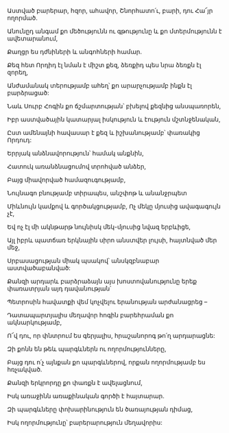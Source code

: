 Աստված բարերար, հզոր, ահավոր, Շնորհատո՛ւ, բարի, դու Հա՜յր ողորմած.


Անունըդ անգամ քո մեծությունն ու գթությունը և քո մտերմությունն է ավետարանում,


Քաղցր ես դժնիների և անգոհների համար.


Քեզ հետ Որդիդ էլ նման է միշտ քեզ, ձեռքիդ պես նրա ձեռքն էլ զորեղ,


Անժամանակ տերությամբ ահեղ՝ քո արարչությամբ ինքն էլ բարձրացած:


Նաև Սուրբ Հոգին քո ճշմարտության՝ բխելով քեզնից անսպառորեն,


Իբր աստվածային կատարյալ իսկություն և էություն մշտնջենական,


Ըստ ամենայնի հավասար է քեզ և իշխանությամբ՝ փառակից Որդուդ:


Երրյակ անձնավորություն՝ համակ անքնին,


Հատուկ առանձնացումով տրոհված անձեր,


Բայց միավորված համազուգությամբ,


Նույնագո բնությամբ տիրապես, անշփոթ և անանջրպետ


Միևնույն կամքով և գործակցությամբ, Ոչ մեկը մյուսից ավագագույն չէ,


Եվ ոչ էլ մի ակնթարթ նույնիսկ մեկ-մյուսից նվազ երբևիցե,


Այլ իբրև պատճառ երկնային սիրո անստվեր լույսի, հայտնված մեր մեջ,


Սրբասացության միակ պսակով՝ անսկզբնաբար աստվածաբանված:


Քանզի արդարև բարձրաձայն այս խոստովանությունը երեք փառատրյան այդ դավանության՝


Պետրոսին հավատքի վեմ կոչվելու երանության արժանացրեց –


Դատապարտյալիս մեղավոր հոգին բարեհրաման քո ակնարկությամբ,


Ո՜վ դու, որ փնտրում ես գերյալիս, հրաշանորոգ թո՛ղ արդարացնե:


Զի քոնն են թեև պարգևներն ու ողորմությունները,


Բայց դու ո՛չ այնքան քո պարգևներով, որքան ողորմությամբ ես հռչակված.


Քանզի երկրորդը քո փառքն է ավելացնում,


Իսկ առաջինն առաքինական գործի է հայտարար.


Զի պարգևները փոխարինություն են ծառայության դիմաց,


Իսկ ողորմությունը՝ բարերարություն մեղավորիս:
